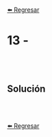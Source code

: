 [⬅️ Regresar](https://github.com/cosmoart/adventJS)

# 13 -

<br/>
<br/>

## Solución

```js
```

<br />

[⬅️ Regresar](ttps://github.com/cosmoart/adventJS)
